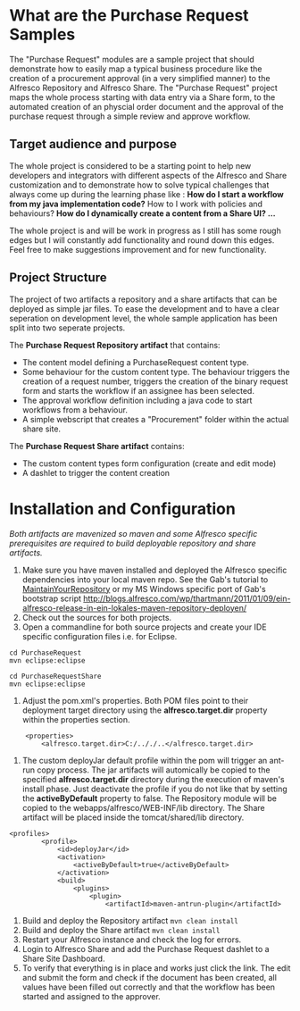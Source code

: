 

# What are the Purchase Request Samples #

The "Purchase Request" modules are a sample project that should demonstrate how to easily map a typical business procedure like the creation of a procurement approval (in a very simplified manner) to the Alfresco Repository and Alfresco Share.
The "Purchase Request" project maps the whole process
starting with data entry via a Share form, to the automated creation of an physcial order document and the approval of the purchase request through a simple review and approve workflow.

## Target audience and purpose ##

The whole project is considered to be a starting point to help new developers and integrators with different aspects of the Alfresco and Share customization and to demonstrate how to solve typical challenges that always come up during the learning phase like :
**How do I start a workflow from my java implementation code?** How to I work with policies and behaviours?
**How do I dynamically create a content from a Share UI?
...**

The whole project is and will be work in progress as I still has some rough edges but I will constantly add functionality and round down this edges. Feel free to make suggestions improvement and for new functionality.

## Project Structure ##

The project of two artifacts a repository and a share artifacts that can be deployed as simple jar files. To ease the development and to have a clear seperation on development level, the whole sample application has been split into two seperate projects.

The **Purchase Request Repository artifact** that contains:
  * The content model defining a PurchaseRequest content type.
  * Some behaviour for the custom content type. The behaviour triggers the creation of a request number, triggers the creation of the binary request form and starts the workflow if an assignee has been selected.
  * The approval workflow definition including a java code to start workflows from a behaviour.
  * A simple webscript that creates a "Procurement" folder within the actual share site.

The **Purchase Request Share artifact** contains:
  * The custom content types form configuration (create and edit mode)
  * A dashlet to trigger the content creation

# Installation and Configuration #

_Both artifacts are mavenized so maven and some Alfresco specific prerequisites are required to build deployable repository and share artifacts._

  1. Make sure you have maven installed and deployed the Alfresco specific dependencies into your local maven repo. See the Gab's tutorial  to  [MaintainYourRepository](http://code.google.com/p/maven-alfresco-archetypes/wiki/MaintainYourRepo) or my MS Windows specific port of Gab's bootstrap script http://blogs.alfresco.com/wp/thartmann/2011/01/09/ein-alfresco-release-in-ein-lokales-maven-repository-deployen/
  1. Check out the sources for both projects.
  1. Open a commandline for both source projects and create your IDE specific configuration files i.e. for Eclipse.
```
cd PurchaseRequest
mvn eclipse:eclipse

cd PurchaseRequestShare
mvn eclipse:eclipse
```
  1. Adjust the pom.xml's properties. Both POM files point to their deployment target directory using the **alfresco.target.dir** property within the properties section.
```
    <properties>
        <alfresco.target.dir>C:/.././..</alfresco.target.dir>
```
  1. The custom deployJar default profile within the pom will trigger an ant-run copy process. The jar artifacts will automically be copied to the specified **alfresco.target.dir** directory during the execution of maven's install phase. Just deactivate the profile if you do not like that by setting the **activeByDefault** property to false. The Repository module will be copied to the webapps/alfresco/WEB-INF/lib directory. The Share artifact will be placed inside the tomcat/shared/lib directory.
```
<profiles>
        <profile>
            <id>deployJar</id>
            <activation>
                <activeByDefault>true</activeByDefault>
            </activation>
            <build>
                <plugins>
                    <plugin>
                        <artifactId>maven-antrun-plugin</artifactId>
```
  1. Build and deploy the Repository artifact `mvn clean install`
  1. Build and deploy the Share artifact `mvn clean install`
  1. Restart your Alfresco instance and check the log for errors.
  1. Login to Alfresco Share and add the Purchase Request dashlet to a  Share Site Dashboard.
  1. To verify that everything is in place and works just click the link. The edit and submit the form and check if the document has been created, all values have been filled out correctly and that the workflow has been started and assigned to the approver.

